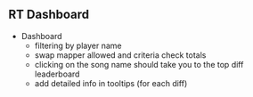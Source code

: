 ## RT Dashboard

- Dashboard
  - filtering by player name
  - swap mapper allowed and criteria check totals
  - clicking on the song name should take you to the top diff leaderboard
  - add detailed info in tooltips (for each diff)
